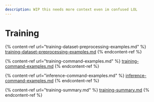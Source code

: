 ```yaml
---
description: WIP this needs more context even im confused LOL
---
```


# Training

{% content-ref url="training-dataset-preprocessing-examples.md" %}
[training-dataset-preprocessing-examples.md](training-dataset-preprocessing-examples.md)
{% endcontent-ref %}

{% content-ref url="training-command-examples.md" %}
[training-command-examples.md](training-command-examples.md)
{% endcontent-ref %}

{% content-ref url="inference-command-examples.md" %}
[inference-command-examples.md](inference-command-examples.md)
{% endcontent-ref %}

{% content-ref url="training-summary.md" %}
[training-summary.md](training-summary.md)
{% endcontent-ref %}


